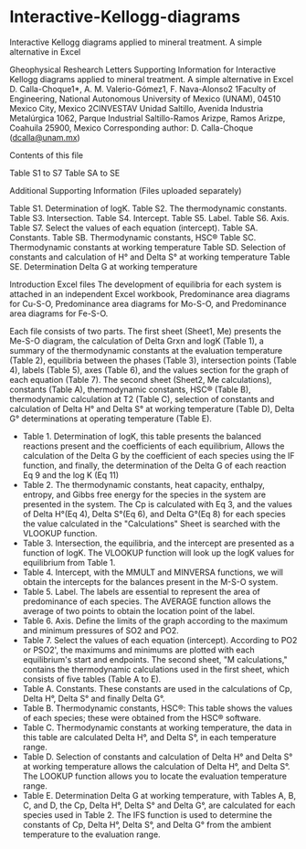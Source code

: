 # Interactive-Kellogg-diagrams
Interactive Kellogg diagrams applied to mineral treatment. A simple alternative in Excel

Gheophysical Reshearch Letters
Supporting Information for
Interactive Kellogg diagrams applied to mineral treatment. A simple alternative in 
Excel
D. Calla-Choque1*, A. M. Valerio-Gómez1, F. Nava-Alonso2
1Faculty of Engineering, National Autonomous University of Mexico (UNAM), 04510 Mexico City, Mexico
2CINVESTAV Unidad Saltillo, Avenida Industria Metalúrgica 1062, Parque Industrial Saltillo-Ramos Arizpe, 
Ramos Arizpe, Coahuila 25900, Mexico
Corresponding author: D. Calla-Choque (dcalla@unam.mx)

Contents of this file 

Table S1 to S7
Table SA to SE

Additional Supporting Information (Files uploaded separately)

Table S1. Determination of logK.
Table S2. The thermodynamic constants.
Table S3. Intersection.
Table S4.  Intercept.
Table S5. Label.
Table S6. Axis.
Table S7. Select the values of each equation (intercept).
Table SA. Constants.
Table SB. Thermodynamic constants, HSC®
Table SC. Thermodynamic constants at working temperature
Table SD. Selection of constants and calculation of H° and Delta S° at working 
temperature
Table SE. Determination Delta G at working temperature

Introduction 
Excel files
The development of equilibria for each system is attached in an independent Excel 
workbook, Predominance area diagrams for Cu-S-O, Predominance area diagrams for 
Mo-S-O, and Predominance area diagrams for Fe-S-O.

Each file consists of two parts. 
The first sheet (Sheet1, Me) presents the Me-S-O diagram, the calculation of Delta Grxn and 
logK (Table 1), a summary of the thermodynamic constants at the evaluation 
temperature (Table 2), equilibria between the phases (Table 3), intersection points (Table 
4), labels (Table 5), axes (Table 6), and the values section for the graph of each equation 
(Table 7).
The second sheet (Sheet2, Me calculations), constants (Table A), thermodynamic 
constants, HSC® (Table B), thermodynamic calculation at T2 (Table C), selection of 
constants and calculation of Delta H° and Delta S° at working temperature (Table D), Delta G° 
determinations at operating temperature (Table E).

*	Table 1. Determination of logK, this table presents the balanced reactions 
present and the coefficients of each equilibrium, Allows the calculation of the Delta G 
by the coefficient of each species using the IF function, and finally, the 
determination of the Delta G of each reaction Eq 9 and the log K (Eq 11)
*	Table 2. The thermodynamic constants, heat capacity, enthalpy, entropy, and 
Gibbs free energy for the species in the system are presented in the system. The 
Cp is calculated with Eq 3, and the values of Delta H°(Eq 4), Delta S°(Eq 6), and Delta G°(Eq 8) 
for each species the value calculated in the "Calculations" Sheet is searched with 
the VLOOKUP function.
*	Table 3. Intersection, the equilibria, and the intercept are presented as a function 
of logK. The VLOOKUP function will look up the logK values for equilibrium from 
Table 1.
*	Table 4.  Intercept, with the MMULT and MINVERSA functions, we will obtain the 
intercepts for the balances present in the M-S-O system. 
*	Table 5. Label. The labels are essential to represent the area of predominance of 
each species. The AVERAGE function allows the average of two points to obtain 
the location point of the label.
*	Table 6. Axis. Define the limits of the graph according to the maximum and 
minimum pressures of SO2 and PO2.
*	Table 7. Select the values of each equation (intercept). According to PO2 or 
PSO2', the maximums and minimums are plotted with each equilibrium's 
start and endpoints.
The second sheet, "M calculations," contains the thermodynamic calculations used in the 
first sheet, which consists of five tables (Table A to E).
*	Table A. Constants. These constants are used in the calculations of Cp, Delta H°, Delta S° 
and finally Delta G°.
*	Table B. Thermodynamic constants, HSC®: This table shows the values of each 
species; these were obtained from the HSC® software.
*	Table C. Thermodynamic constants at working temperature, the data in this table 
are calculated Delta H°, and Delta S°, in each temperature range.
*	Table D. Selection of constants and calculation of Delta H° and Delta S° at working 
temperature allows the calculation of Delta H°, and Delta S°. The LOOKUP function allows 
you to locate the evaluation temperature range.
*	Table E. Determination Delta G at working temperature, with Tables A, B, C, and D, 
the Cp, Delta H°, Delta S° and Delta G°, are calculated for each species used in Table 2. The IFS 
function is used to determine the constants of Cp, Delta H°, Delta S°, and Delta G° from the 
ambient temperature to the evaluation range.

